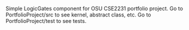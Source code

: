Simple LogicGates component for OSU CSE2231 portfolio project.
Go to PortfolioProject/src to see kernel, abstract class, etc.
Go to PortfolioProject/test to see tests.
